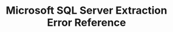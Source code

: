 ---
title: Microsoft SQL Server Extraction Error Reference
keywords: troubleshooting, integration, database integration, oracle, binlog error, extraction error, rds
layout: general

permalink: /troubleshooting/integrations/microsoft-sql-server-database-extraction-errors
redirect_to: /troubleshooting/integrations/database-extraction-error-reference#microsoft-sql-server-error-reference
---